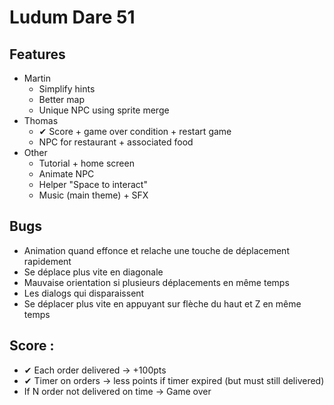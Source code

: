 # Ludum Dare 51

## Features
- Martin
  - Simplify hints
  - Better map
  - Unique NPC using sprite merge
- Thomas
  - ✔ Score + game over condition + restart game
  - NPC for restaurant + associated food
- Other
  - Tutorial + home screen
  - Animate NPC
  - Helper "Space to interact"
  - Music (main theme) + SFX

## Bugs 
- Animation quand effonce et relache une touche de déplacement rapidement
- Se déplace plus vite en diagonale
- Mauvaise orientation si plusieurs déplacements en même temps
- Les dialogs qui disparaissent
- Se déplacer plus vite en appuyant sur flèche du haut et Z en même temps

## Score :
- ✔ Each order delivered -> +100pts 
- ✔ Timer on orders -> less points if timer expired (but must still delivered)
- If N order not delivered on time -> Game over 